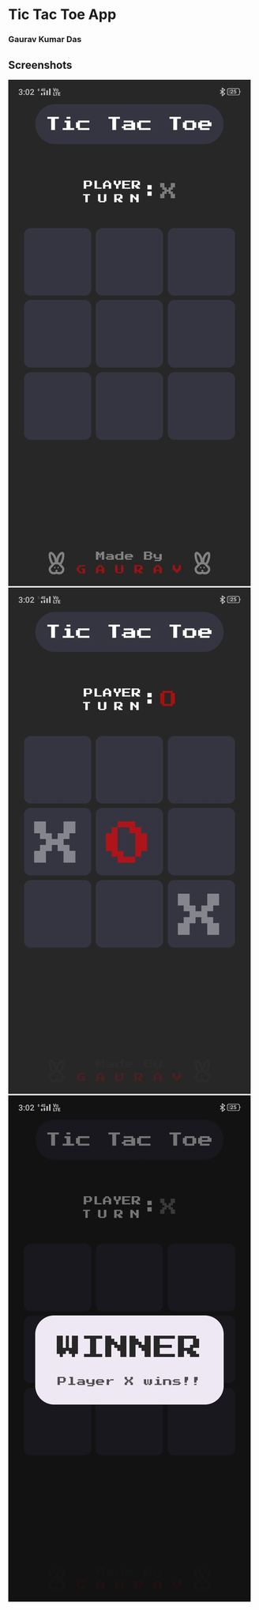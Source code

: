 # Tic Tac Toe App
### Gaurav Kumar Das

## Screenshots
![Homepage](SS/1.jpg) ![Playing](SS/2.jpg) ![Winning](SS/3.jpg) 